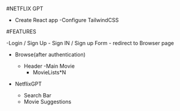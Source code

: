 #NETFLIX GPT

- Create React app
-Configure TailwindCSS


#FEATURES

-Login / Sign Up
    - Sign IN / Sign up Form
    - redirect to Browser page

- Browse(after authentication)    
    - Header
    -Main Movie
       - MovieLists*N

- NetflixGPT
    - Search Bar
    - Movie Suggestions
